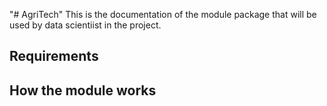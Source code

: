 "# AgriTech" 
This is the documentation of the module package that will be used by data scientiist in the project. 
## Requirements

## How the module works 
